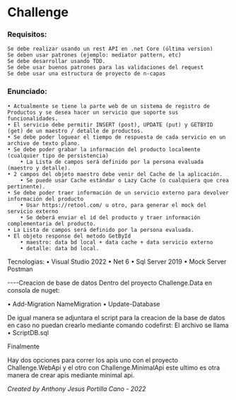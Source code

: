 # Challenge

### Requisitos:

```
Se debe realizar usando un rest API en .net Core (última version)
Se deben usar patrones (ejemplo: mediator pattern, etc)
Se debe desarrollar usando TDD.
Se debe usar buenos patrones para las validaciones del request
Se debe usar una estructura de proyecto de n-capas
```

### Enunciado:

```
• Actualmente se tiene la parte web de un sistema de registro de Productos y se desea hacer un servicio que soporte sus funcionalidades.
• El servicio debe permitir INSERT (post), UPDATE (put) y GETBYID (get) de un maestro / detalle de productos.
• Se debe poder loguear el tiempo de respuesta de cada servicio en un archivo de texto plano.
• Se debe poder grabar la información del producto localmente (cualquier tipo de persistencia)
    • La Lista de campos será definido por la persona evaluada (maestro y detalle).
• 2 campos del objeto maestro debe venir del Cache de la aplicación.
    • Se puede usar Cache estándar o Lazy Cache (o cualquiera que crea pertinente).
• Se debe poder traer información de un servicio externo para devolver información del producto
    • Usar https://retool.com/ u otro, para generar el mock del servicio externo
    • Se deberá enviar el id del producto y traer información complementaria del producto.
• La Lista de campos será definido por la persona evaluada.
• El objeto response del metodo GetById
    • maestro: data bd local + data cache + data servicio externo
    • detalle: data bd local.
```
Tecnologias:
 • Visual Studio 2022
 • Net 6
 • Sql Server 2019
 • Mock Server Postman

----Creacion de base de datos
Dentro del proyecto Challenge.Data en consola de nuget:

 • Add-Migration NameMigration
 • Update-Database 

De igual manera se adjuntara el script para la creacion de la base de datos en caso no puedan crearlo mediante comando codefirst:
El archivo se llama  
• ScriptDB.sql

Finalmente

Hay dos opciones para correr los apis uno con el proyecto Challenge.WebApi y el otro con Challenge.MinimalApi este ultimo es otra manera de crear apis
mediante minimal api.

*Created by Anthony Jesus Portilla Cano - 2022*
